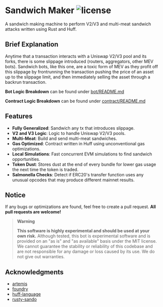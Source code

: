 # Sandwich Maker ![license](https://img.shields.io/badge/License-MIT-green.svg?label=license)

A sandwich making machine to perform V2/V3 and multi-meat sandwich attacks written using Rust and Huff.

## Brief Explanation
Anytime that a transaction interacts with a Uniswap V2/V3 pool and its forks, there is some slippage introduced (routers, aggregators, other MEV bots). Sandwich bots, like this one, are a toxic form of MEV as they profit off this slippage by frontrunning the transaction pushing the price of an asset up to the slippage limit, and then immediately selling the asset through a backrun transaction.

**Bot Logic Breakdown** can be found under [bot/README.md](https://github.com/phureewat29/sandwich-maker/tree/master/bot)

**Contract Logic Breakdown** can be found under [contract/README.md](https://github.com/phureewat29/sandwich-maker/tree/master/contract)

## Features
- **Fully Generalized**: Sandwich any tx that introduces slippage.
- **V2 and V3 Logic**: Logic to handle Uniswap V2/V3 pools.
- **Multi-Meat**: Build and send multi-meat sandwiches.
- **Gas Optimized**: Contract written in Huff using unconventional gas optimizations.
- **Local Simulations**: Fast concurrent EVM simulations to find sandwich opportunities.
- **Token Dust**: Stores dust at the end of every bundle for lower gas usage the next time the token is traded.
- **Salmonella Checks**: Detect if ERC20's transfer function uses any unusual opcodes that may produce different mainnet results.

## Notice
If any bugs or optimizations are found, feel free to create a pull request. **All pull requests are welcome!**

> **Warning**
>
> **This software is highly experimental and should be used at your own risk.** Although tested, this bot is experimental software and is provided on an "as is" and "as available" basis under the MIT license. We cannot guarantee the stability or reliability of this codebase and are not responsible for any damage or loss caused by its use. We do not give out warranties.

## Acknowledgments
- [artemis](https://github.com/paradigmxyz/artemis)
- [foundry](https://github.com/foundry-rs/foundry)
- [huff-language](https://github.com/huff-language/huff-rs)
- [rusty-sando](https://github.com/mouseless-eth/rusty-sando)
